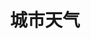 ---
title: 城市天气
tag: [guide, android, weather, overview]
layout: guide-overview
description: 城市天气预报提供包括中国3000+市县区在内的全球20万+城市的天气预报，支持实时天气、最多30天预报及最多7天逐小时天气预报。
permalink: /docs/android-sdk/weather/
ref: 0-sdk-android-weather
---